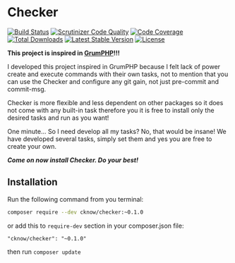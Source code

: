 # Checker

[![Build Status](https://img.shields.io/travis/cknow/checker.svg)](https://travis-ci.org/cknow/checker)
[![Scrutinizer Code Quality](https://img.shields.io/scrutinizer/g/cknow/checker.png)](https://scrutinizer-ci.com/g/cknow/checker)
[![Code Coverage](https://img.shields.io/scrutinizer/coverage/g/cknow/checker.png)](https://scrutinizer-ci.com/g/cknow/checker)
[![Total Downloads](https://img.shields.io/packagist/dt/cknow/checker.svg)](https://packagist.org/packages/cknow/checker)
[![Latest Stable Version](https://img.shields.io/packagist/v/cknow/checker.svg)](https://packagist.org/packages/cknow/checker)
[![License](https://img.shields.io/packagist/l/cknow/checker.svg)](https://packagist.org/packages/cknow/checker)

**This project is inspired in [GrumPHP](https://github.com./phpro/grumphp)!!!**

I developed this project inspired in GrumPHP because I felt lack of power create and execute commands with their own tasks, not to mention that you can use the Checker and configure any git gain, not just pre-commit and commit-msg.

Checker is more flexible and less dependent on other packages so it does not come with any built-in task therefore you it is free to install only the desired tasks and run as you want!

One minute...
So I need develop all my tasks?
No, that would be insane! We have developed several tasks, simply set them and yes you are free to create your own.

_**Come on now install Checker. Do your best!**_

## Installation

Run the following command from you terminal:

```bash
composer require --dev cknow/checker:~0.1.0
```

or add this to ```require-dev``` section in your composer.json file:

```
"cknow/checker": "~0.1.0"
```

then run ```composer update```
